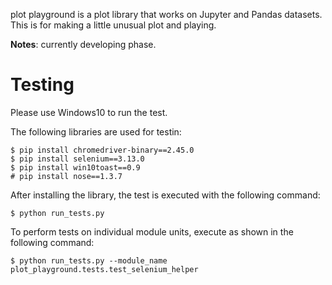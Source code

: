 plot playground is a plot library that works on Jupyter and Pandas datasets. This is for making a little unusual plot and playing.

**Notes**: currently developing phase.

# Testing

Please use Windows10 to run the test.

The following libraries are used for testin:

```
$ pip install chromedriver-binary==2.45.0
$ pip install selenium==3.13.0
$ pip install win10toast==0.9
# pip install nose==1.3.7
```

After installing the library, the test is executed with the following command:

```
$ python run_tests.py
```

To perform tests on individual module units, execute as shown in the following command:

```
$ python run_tests.py --module_name plot_playground.tests.test_selenium_helper
```

